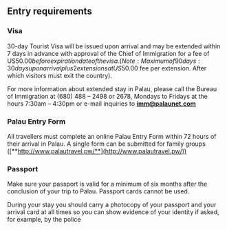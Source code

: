 ## Entry requirements

### **Visa**

30-day Tourist Visa will be issued upon arrival and may be extended within 7 days in advance with approval of the Chief of Immigration for a fee of US$50.00 before expiration date of the visa. (Note: Maximum of 90 days: 30 days upon arrival plus 2 extensions at US$50.00 fee per extension. After which visitors must exit the country).

For more information about extended stay in Palau, please call the Bureau of Immigration at (680) 488 – 2498 or 2678, Mondays to Fridays at the hours 7:30am – 4:30pm or e-mail inquiries to **imm@palaunet.com**

### **Palau Entry Form**

All travellers must complete an online Palau Entry Form within 72 hours of their arrival in Palau. A single form can be submitted for family groups ([**http://www.palautravel.pw/**](http://www.palautravel.pw/))

### **Passport**

Make sure your passport is valid for a minimum of six months after the conclusion of your trip to Palau. Passport cards cannot be used.

During your stay you should carry a photocopy of your passport and your arrival card at all times so you can show evidence of your identity if asked, for example, by the police